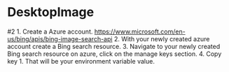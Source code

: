 # DesktopImage

#2 1.	Create a Azure account.
https://www.microsoft.com/en-us/bing/apis/bing-image-search-api
2.	With your newly created azure account create a Bing search resource.
3.	Navigate to your newly created Bing search resource on azure, click on the manage keys section.
4.	Copy key 1. That will be your environment variable value.
